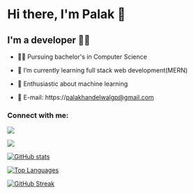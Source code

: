 

# Hi there, I'm Palak 👋
## I'm a developer 👩‍💻
 


- 👩‍🎓 Pursuing bachelor's in Computer Science
- 🌱 I’m currently learning full stack web development(MERN)
- 🎊 Enthusiastic about machine learning 



- 📧 E-mail: https://palakhandelwalgp@gmail.com

### Connect with me:
[<img src="https://img.icons8.com/color/48/000000/linkedin.png" />](https://www.linkedin.com/in/palak-khandelwal/)

[<img src="https://img.icons8.com/color/48/000000/instagram-new--v2.png"/>](https://www.instagram.com/palakk2510/)



[![GitHub stats](https://github-readme-stats.vercel.app/api?username=palaksv&theme=chartreuse-dark)](https://github.com/anuraghazra/github-readme-stats)

[![Top Languages](https://github-readme-stats.vercel.app/api/top-langs/?username=palaksv&layout=compact&theme=chartreuse-dark)](https://github.com/anuraghazra/github-readme-stats)

[![GitHub Streak](https://github-readme-streak-stats.herokuapp.com/?user=palaksv&theme=chartreuse-dark)](https://git.io/streak-stats)

